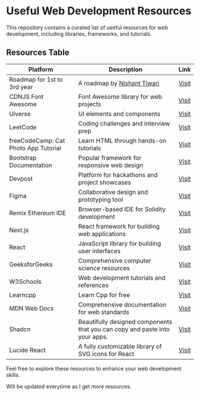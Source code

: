# Useful Web Development Resources 

This repository contains a curated list of useful resources for web development, including libraries, frameworks, and tutorials.

## Resources Table

| Platform                                  | Description                            | Link                                                     |
|-------------------------------------------|----------------------------------------|----------------------------------------------------------|
| Roadmap for 1st to 3rd year               | A roadmap by [Nishant Tiwari](https://github.com/nishant-Tiwari24)            | [Visit](https://github.com/nishant-Tiwari24/coding-resources)        |
| CDNJS Font Awesome                        | Font Awesome library for web projects  | [Visit](https://cdnjs.com/libraries/font-awesome)        |
| Uiverse                                   | UI elements and components             | [Visit](https://uiverse.io/elements?)                    |
| LeetCode                                  | Coding challenges and interview prep   | [Visit](https://leetcode.com/)                           |
| freeCodeCamp: Cat Photo App Tutorial      | Learn HTML through hands-on tutorials  | [Visit](https://www.freecodecamp.org/learn/2022/responsive-web-design/learn-html-by-building-a-cat-photo-app/step-1) |
| Bootstrap Documentation                   | Popular framework for responsive web design  | [Visit](https://getbootstrap.com/docs/5.3/getting-started/introduction/) |
| Devpost                                   | Platform for hackathons and project showcases  | [Visit](https://devpost.com/)                           |
| Figma                                     | Collaborative design and prototyping tool      | [Visit](https://www.figma.com)                          |
| Remix Ethereum IDE                        | Browser-based IDE for Solidity development     | [Visit](https://remix.ethereum.org/)                    |
| Next.js                                   | React framework for building web applications  | [Visit](https://nextjs.org/)                            |
| React                                     | JavaScript library for building user interfaces | [Visit](https://react.dev/)                             |
| GeeksforGeeks                             | Comprehensive computer science resources       | [Visit](https://www.geeksforgeeks.org/)                 |
| W3Schools                                 | Web development tutorials and references       | [Visit](https://www.w3schools.com/)                     |
| Learncpp                                  | Learn Cpp for free                     |  [Visit](https://www.learncpp.com/)                      |          
| MDN Web Docs                              | Comprehensive documentation for web standards  | [Visit](https://developer.mozilla.org/)                 |
| Shadcn                              | Beautifully designed components that you can copy and paste into your apps.  | [Visit](https://ui.shadcn.com/) |
| Lucide React                              | A fully customizable library of SVG icons for React  | [Visit](https://lucide.dev/icons/) |



Feel free to explore these resources to enhance your web development skills.

Will be updated everytime as I get more resources.
